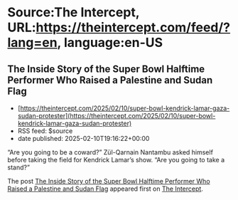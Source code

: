 # Source:The Intercept, URL:https://theintercept.com/feed/?lang=en, language:en-US

## The Inside Story of the Super Bowl Halftime Performer Who Raised a Palestine and Sudan Flag
 - [https://theintercept.com/2025/02/10/super-bowl-kendrick-lamar-gaza-sudan-protester](https://theintercept.com/2025/02/10/super-bowl-kendrick-lamar-gaza-sudan-protester)
 - RSS feed: $source
 - date published: 2025-02-10T19:16:22+00:00

<p>“Are you going to be a coward?” Zül-Qarnain Nantambu asked himself before taking the field for Kendrick Lamar’s show. “Are you going to take a stand?”</p>
<p>The post <a href="https://theintercept.com/2025/02/10/super-bowl-kendrick-lamar-gaza-sudan-protester/">The Inside Story of the Super Bowl Halftime Performer Who Raised a Palestine and Sudan Flag</a> appeared first on <a href="https://theintercept.com">The Intercept</a>.</p>

